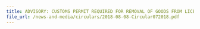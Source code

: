 ```yaml
---
title: ADVISORY: CUSTOMS PERMIT REQUIRED FOR REMOVAL OF GOODS FROM LICENSED AND ZERO-GST WAREHOUSES 
file_url: /news-and-media/circulars/2018-08-08-Circular072018.pdf
---
```

